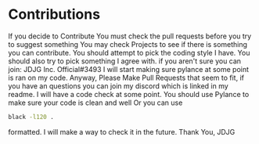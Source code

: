 # Contributions

If you decide to Contribute
You must check the pull requests before you try to suggest something
You may check Projects to see if there is something you can contribute.
You should attempt to pick the coding style I have.
You should also try to pick something I agree with.
if you aren't sure you can join: JDJG Inc. Official#3493
I will start making sure pylance at some point is ran on my code.
Anyway, Please Make Pull Requests that seem to fit, if you have an questions you can join my discord which is linked in my readme.
I will have a code check at some point.
You should use Pylance to make sure your code is clean and well
Or you can use

```bash
black -l120 .
```

formatted.
I will make a way to check it in the future.
Thank You,
JDJG
